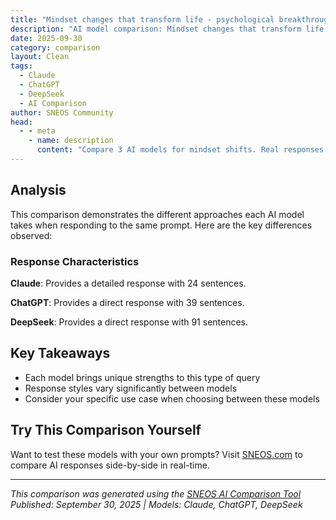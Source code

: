 ```yaml
---
title: "Mindset changes that transform life - psychological breakthroughs"
description: "AI model comparison: Mindset changes that transform life - psychological breakthroughs..."
date: 2025-09-30
category: comparison
layout: Clean
tags:
  - Claude
  - ChatGPT
  - DeepSeek
  - AI Comparison
author: SNEOS Community
head:
  - - meta
    - name: description
      content: "Compare 3 AI models for mindset shifts. Real responses from Claude, ChatGPT, DeepSeek with detailed analysis."
---
```


<ChatComparison
  title="Mindset changes that transform life - psychological breakthroughs"
  prompt="Mindset changes that transform life - psychological breakthroughs"
  :responses='{
    "Claude": "# Transformative Mindset Shifts: Psychological Breakthroughs That Change Lives\n\n## **Core Mindset Transformations**\n\n### **1. Growth vs. Fixed Mindset**\n- **Fixed**: \u0022I\u0027m not good at this\u0022 \u2192 **Growth**: \u0022I\u0027m not good at this *yet*\u0022\n- **Impact**: Opens doors to learning, resilience, and continuous improvement\n- **Practice**: View challenges as opportunities, embrace \u0022failure\u0022 as data\n\n### **2. Internal vs. External Locus of Control**\n- **Shift**: From \u0022Things happen to me\u0022 \u2192 \u0022I influence my outcomes\u0022\n- **Breakthrough**: Realizing your response shapes your reality\n- **Result**: Increased agency, reduced victim mentality, proactive problem-solving\n\n### **3. Abundance vs. Scarcity Thinking**\n- **Scarcity**: \u0022There\u0027s not enough for everyone\u0022\n- **Abundance**: \u0022There are endless possibilities and resources\u0022\n- **Life change**: Better relationships, increased generosity, reduced anxiety about competition\n\n## **Profound Psychological Shifts**\n\n### **4. Present-Moment Awareness**\n- **From**: Constant mental time travel (past regrets, future worries)\n- **To**: Engaging fully with what\u0027s happening now\n- **Breakthrough**: Discovering that life only exists in the present moment\n\n### **5. Response vs. Reaction**\n- **Old pattern**: Automatic emotional reactions\n- **New approach**: Conscious choice in how you respond\n- **Viktor Frankl insight**: \u0022Between stimulus and response there is a space. In that space is our power to choose our response.\u0022\n\n### **6. Self-Compassion Revolution**\n- **Shift**: From harsh self-criticism to treating yourself like a good friend\n- **Impact**: Reduced anxiety, increased motivation, better emotional regulation\n- **Practice**: Ask \u0022What would I say to a friend in this situation?\u0022\n\n## **Relationship \u0026 Social Breakthroughs**\n\n### **7. Interdependence Understanding**\n- **Evolution**: Independent \u2192 Dependent \u2192 **Interdependent**\n- **Realization**: True strength comes from healthy mutual reliance\n- **Result**: Deeper connections, better teamwork, reduced isolation\n\n### **8. Assuming Positive Intent**\n- **Default shift**: From assuming malice to assuming good intentions\n- **Breakthrough**: Most people are doing their best with their current resources\n- **Impact**: Improved relationships, reduced conflict, increased empathy\n\n## **Identity \u0026 Purpose Shifts**\n\n### **9. Being vs. Doing Identity**\n- **From**: \u0022I am what I do/achieve/own\u0022\n- **To**: \u0022I am inherently valuable regardless of accomplishments\u0022\n- **Liberation**: Freedom from constant performance pressure\n\n### **10. Service-Oriented Purpose**\n- **Shift**: From \u0022What can I get?\u0022 to \u0022What can I give?\u0022\n- **Psychological benefit**: Increased meaning, reduced depression, stronger sense of purpose\n- **Paradox**: Often leads to receiving more than expected\n\n## **Practical Implementation Strategies**\n\n### **Daily Practices for Mindset Change**\n- **Morning intention setting**: Choose your mindset for the day\n- **Evening reflection**: Notice which mindset you operated from\n- **Reframe exercises**: Consciously shift perspective on challenges\n- **Gratitude practice**: Rewires brain toward abundance thinking\n\n### **Breakthrough Acceleration Techniques**\n- **Journaling prompts**: \u0022What if the opposite were true?\u0022\n- **Perspective taking**: View situations from multiple angles\n- **Meditation**: Creates space between thoughts and reactions\n- **Therapy/coaching**: External support for identifying blind spots\n\n## **Warning Signs You\u0027re Ready for a Breakthrough**\n\n- Feeling stuck despite trying harder\n- Recurring patterns that don\u0027t serve you\n- Chronic dissatisfaction despite external success\n- Sensing there\u0027s \u0022more\u0022 to life\n- Increased self-awareness but struggling to change\n\n## **The Compound Effect**\n\nThese mindset shifts often create cascading positive changes:\n- Better relationships lead to more opportunities\n- Increased self-compassion improves performance\n- Growth mindset enhances resilience\n- Present-moment awareness reduces anxiety\n\n**Remember**: Transformation is often gradual, then sudden. Small consistent shifts in thinking can lead to dramatic life changes over time.\n\nWould you like me to dive deeper into any specific mindset shift or explore techniques for implementing these changes?",
    "ChatGPT": "Certainly! Here are some key mindset changes and psychological breakthroughs that can profoundly transform one\u2019s life:\n\n### 1. Growth Mindset vs. Fixed Mindset\n- **Concept:** Coined by Carol Dweck, this is the belief that abilities and intelligence can be developed through effort and learning (growth mindset) rather than being fixed traits (fixed mindset).\n- **Impact:** Encourages embracing challenges, learning from criticism, and persisting despite setbacks, leading to continual self-improvement.\n\n### 2. Cognitive Restructuring\n- **Concept:** Identifying and challenging negative or irrational thoughts and replacing them with more balanced and constructive ones.\n- **Impact:** Helps reduce anxiety, depression, and stress, promoting healthier emotional regulation and decision-making.\n\n### 3. Acceptance and Commitment\n- **Concept:** Accepting thoughts and feelings without judgment and committing to actions aligned with personal values.\n- **Impact:** Enhances psychological flexibility, reduces suffering caused by avoidance, and fosters meaningful living.\n\n### 4. Self-Compassion vs. Self-Criticism\n- **Concept:** Treating oneself with kindness and understanding during failures instead of harsh self-judgment.\n- **Impact:** Builds resilience, reduces negative emotions, and motivates positive change through a supportive inner dialogue.\n\n### 5. Locus of Control Shift\n- **Concept:** Moving from an external locus of control (belief that outside forces control outcomes) to an internal locus of control (belief that one\u2019s own actions influence outcomes).\n- **Impact:** Increases motivation, responsibility, and empowerment to create desired life changes.\n\n### 6. Mindfulness and Present-Moment Awareness\n- **Concept:** Paying deliberate attention to the present moment non-judgmentally.\n- **Impact:** Reduces rumination and anxiety, enhances emotional regulation and overall well-being.\n\n### 7. Reframing Failure as Feedback\n- **Concept:** Viewing failures not as defeats but as opportunities to learn and grow.\n- **Impact:** Encourages persistence, creativity, and innovation in personal and professional life.\n\n### 8. Abundance Mindset vs. Scarcity Mindset\n- **Concept:** Believing there is enough success, wealth, and happiness for everyone (abundance) instead of thinking resources are limited (scarcity).\n- **Impact:** Fosters generosity, optimism, and collaboration rather than competition and fear.\n\n### 9. Embracing Uncertainty and Change\n- **Concept:** Developing comfort with the unknown and viewing change as an essential part of life.\n- **Impact:** Reduces anxiety about the future, enhances adaptability, and opens up new possibilities.\n\n### 10. Purpose-Driven Life Perspective\n- **Concept:** Aligning daily actions and goals with a larger sense of purpose or meaning.\n- **Impact:** Increases motivation, satisfaction, and resilience through a deeper connection to what truly matters.\n\n---\n\n### Additional Psychological Breakthroughs:\n\n- **Behavioral Activation:** Acting despite lack of motivation can improve mood and build momentum for change.\n- **Visualization and Mental Rehearsal:** Mentally practicing desired behaviors or outcomes enhances confidence and performance.\n- **The Power of Gratitude:** Regularly focusing on what one is thankful for improves mood and overall outlook on life.\n\n---\n\nBy consciously adopting these mindset shifts and psychological strategies, individuals can unlock new potentials, overcome obstacles more effectively, and experience transformative growth in their personal and professional lives. If you want, I can provide exercises or reading recommendations related to any of these topics!",
    "DeepSeek": "Of course. This is a powerful and profound topic. The most transformative psychological breakthroughs are not just about learning a new fact, but about a fundamental shift in how we see ourselves, others, and the world.\n\nThese mindset changes act as \u0022mental software updates,\u0022 altering our entire experience of reality. Here are some of the most life-changing psychological breakthroughs, broken down into what they are and how they transform your life.\n\n---\n\n### 1. The Shift from a Fixed Mindset to a Growth Mindset\n*(Pioneered by psychologist Carol Dweck)*\n\n*   **The Old Mindset (Fixed):** \u0022My abilities are innate and unchangeable. I\u0027m either smart or I\u0027m not, talented or I\u0027m not. Challenges are threats that reveal my limitations.\u0022\n*   **The Breakthrough (Growth):** \u0022My abilities can be developed through dedication and hard work. My potential is unknown and unknowable. Challenges are opportunities to grow.\u0022\n\n*   **How It Transforms Life:**\n    *   **Embraces Challenges:** Instead of avoiding difficult tasks for fear of failure, you see them as the \u0022gym\u0022 for your brain.\n    *   **Resilience in Failure:** Setbacks are no longer a verdict on your identity, but feedback. You learn, adjust, and try again.\n    *   **Lifelong Learning:** You become a perpetual student of life, curious and open to improvement in every area.\n\n### 2. The Shift from External Validation to Internal Validation\n\n*   **The Old Mindset (External):** \u0022My worth is determined by what others think of me. My success is measured by my title, salary, likes, and accolades.\u0022\n*   **The Breakthrough (Internal):** \u0022My worth is inherent and non-negotiable. My validation comes from my own integrity, values, and effort. External outcomes are data, not definitions.\u0022\n\n*   **How It Transforms Life:**\n    *   **Freedom from the Opinions of Others:** You stop being a puppet on other people\u0027s strings. Your choices become authentically yours.\n    *   **Reduced Anxiety and Comparison:** The exhausting race to \u0022keep up with the Joneses\u0022 loses its power. You define your own race.\n    *   **Deeper Relationships:** You connect with others from a place of wholeness, not neediness, leading to healthier dynamics.\n\n### 3. The Shift from Judgement to Curiosity\n\n*   **The Old Mindset (Judgement):** \u0022This situation is bad. That person is wrong. My emotion (like anger) is a problem to be suppressed.\u0022\n*   **The Breakthrough (Curiosity):** \u0022This situation is interesting. I wonder why that person acted that way? My emotion is a messenger\u2014what is it trying to tell me?\u0022\n\n*   **How It Transforms Life:**\n    *   **Reduces Conflict:** You approach disagreements with a desire to understand, not to win, leading to better resolutions.\n    *   **Emotional Mastery:** Instead of being hijacked by emotions, you learn from them. Anger might signal a boundary violation; sadness might signal a deep value.\n    *   **Enhanced Problem-Solving:** Curiosity opens up possibilities that judgement shuts down. You ask \u0022How might we...?\u0022 instead of \u0022This will never work.\u0022\n\n### 4. The Shift from \u0022I am my thoughts\u0022 to \u0022I am the observer of my thoughts\u0022\n*(A core tenet of Mindfulness and Acceptance and Commitment Therapy - ACT)*\n\n*   **The Old Mindset (Fusion):** \u0022My thoughts are reality. If I think \u0027I\u0027m a failure,\u0027 then I am one. I must control or eliminate negative thoughts.\u0022\n*   **The Breakthrough (Defusion):** \u0022I am the sky, not the weather. Thoughts are just words and pictures passing through my awareness. I can notice them without having to obey them.\u0022\n\n*   **How It Transforms Life:**\n    *   **Freedom from Negative Self-Talk:** The voice in your head loses its power. You can have the thought \u0022This is too hard\u0022 and still take the next step.\n    *   **Reduced Anxiety and Rumination:** You break the cycle of getting tangled in repetitive, unhelpful thoughts.\n    *   **Present-Moment Awareness:** You spend less time lost in stories about the past or future and more time engaged with the present.\n\n### 5. The Shift from Scarcity to Abundance\n\n*   **The Old Mindset (Scarcity):** \u0022There\u0027s not enough to go around\u2014not enough love, success, money, or credit. Life is a zero-sum game.\u0022\n*   **The Breakthrough (Abundance):** \u0022There is more than enough opportunity and success to share. Another\u0027s win does not mean my loss. Collaboration creates more for everyone.\u0022\n\n*   **How It Transforms Life:**\n    *   **Generosity and Collaboration:** You freely share knowledge, connections, and praise, which builds stronger networks and attracts opportunity.\n    *   **Celebrating Others\u0027 Success:** You become a source of encouragement, which is magnetic and builds deep social capital.\n    *   **Openness to Opportunity:** You see possibilities everywhere instead of threats, leading to more creativity and innovation.\n\n### 6. The Shift from Reactivity to Responsibility (The \u0022Locus of Control\u0022)\n\n*   **The Old Mindset (Reactivity):** \u0022My life is a product of my circumstances. Other people and external events *make* me feel and act a certain way.\u0022\n*   **The Breakthrough (Responsibility/Response-Ability):** \u0022Between stimulus and response, there is a space. In that space is my power to choose my response. I am the author of my life.\u0022\n\n*   **How It Transforms Life:**\n    *   **Empowerment:** You stop blaming others and your past. You reclaim your agency and recognize that you are always at choice.\n    *   **Proactive Living:** You move from being a passive passenger to the active driver of your life, setting goals and creating your reality.\n    *   **Improved Emotional Regulation:** You pause before reacting, choosing a thoughtful response instead of a destructive outburst.\n\n### How to Cultivate These Breakthroughs\n\nThese shifts don\u0027t happen by accident. They require intentional practice:\n\n1.  **Catch the Old Pattern:** Notice when you\u0027re thinking from a fixed, external, or reactive mindset. Just noticing is the first step.\n2.  **Name the New Mindset:** Literally say to yourself, \u0022That\u0027s my fixed mindset talking. What would my growth mindset say instead?\u0022\n3.  **Ask Better Questions:** Shift from judgmental questions (\u0022Why is this happening *to* me?\u0022) to curious ones (\u0022What is this trying to teach me?\u0022).\n4.  **Practice Mindfulness:** Meditation is the gym for learning to be the \u0022observer\u0022 of your thoughts.\n5.  **Reframe Your Language:** Change your self-talk from \u0022I have to\u0022 to \u0022I get to\u0022 or \u0022I choose to.\u0022 Change \u0022This is a problem\u0022 to \u0022This is a challenge.\u0022\n\nThese breakthroughs are not one-time events but a continuous journey. Each small shift creates a ripple effect, fundamentally transforming your resilience, happiness, and capacity to create a life of purpose and meaning."
  }'
  published-date="13:44"
/>

## Analysis

This comparison demonstrates the different approaches each AI model takes when responding to the same prompt. Here are the key differences observed:

### Response Characteristics

**Claude**: Provides a detailed response with 24 sentences. 

**ChatGPT**: Provides a direct response with 39 sentences. 

**DeepSeek**: Provides a direct response with 91 sentences. 

## Key Takeaways

- Each model brings unique strengths to this type of query
- Response styles vary significantly between models
- Consider your specific use case when choosing between these models

## Try This Comparison Yourself

Want to test these models with your own prompts? Visit [SNEOS.com](https://sneos.com) to compare AI responses side-by-side in real-time.

---

*This comparison was generated using the [SNEOS AI Comparison Tool](https://sneos.com)*
*Published: September 30, 2025 | Models: Claude, ChatGPT, DeepSeek*
